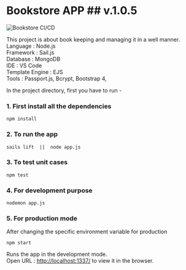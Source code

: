 # Bookstore APP ## v.1.0.5

![Bookstore CI/CD](https://github.com/Virtuallified/Bookstore/workflows/Bookstore%20CI/CD/badge.svg?branch=master)

This project is about book keeping and managing it in a well manner.
<br>Language : Node.js
<br>Framework : Sail.js
<br>Database : MongoDB
<br>IDE : VS Code
<br>Template Engine : EJS
<br>Tools : Passport.js, Bcrypt, Bootstrap 4, 

In the project directory, first you have to run -

### 1. First install all the dependencies
```
npm install
```

### 2. To run the app
```
sails lift  ||  node app.js
```

### 3. To test unit cases
```
npm test
```

### 4. For development purpose
```
nodemon app.js
```

### 5. For production mode
After changing the specific environment variable for production
```
npm start
```

Runs the app in the development mode.<br>
Open URL : [http://localhost:1337/](http://localhost:1337/) to view it in the browser.
